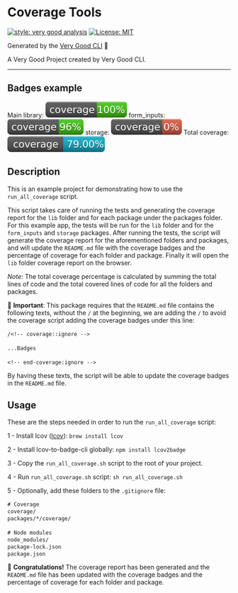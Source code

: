 # Coverage Tools

[![style: very good analysis][very_good_analysis_badge]][very_good_analysis_link]
[![License: MIT][license_badge]][license_link]

Generated by the [Very Good CLI][very_good_cli_link] 🤖

A Very Good Project created by Very Good CLI.

---

## Badges example
<!-- coverage:ignore -->
Main library: <img src="./example/coverage_badge.svg" alt="Main Library Coverage">
form_inputs: <img src="./example/packages/form_inputs/coverage_badge.svg" alt="form_inputs Coverage">
storage: <img src="./example/packages/storage/coverage_badge.svg" alt="storage Coverage">
Total coverage: <img src="./example/total_coverage_badge.svg" alt="total Coverage">
<!-- end-coverage:ignore -->


## Description

This is an example project for demonstrating how to use the `run_all_coverage` script.

This script takes care of running the tests and generating the coverage report for the `lib` folder and for each package under the packages folder.
For this example app, the tests will be run for the `lib` folder and for the `form_inputs` and `storage` packages.
After running the tests, the script will generate the coverage report for the aforementioned folders and packages, and will update the `README.md` file with the coverage badges and the percentage of coverage for each folder and package.
Finally it will open the `lib` folder coverage report on the browser.

*Note:* The total coverage percentage is calculated by summing the total lines of code and the total covered lines of code for all the folders and packages.

:red_circle: **Important**: This package requires that the `README.md` file contains the following texts, without the `/` at the beginning, we are adding the `/` to avoid the coverage script adding the coverage badges under this line:
```
/<!-- coverage::ignore -->

...Badges

<!-- end-coverage:ignore -->
```
By having these texts, the script will be able to update the coverage badges in the `README.md` file.

## Usage
These are the steps needed in order to run the `run_all_coverage` script:

1 - Install lcov ([lcov](https://github.com/linux-test-project/lcov)):
```brew install lcov```

2 - Install lcov-to-badge-cli globally:
```npm install lcov2badge```

3 - Copy the `run_all_coverage.sh` script to the root of your project.


4 - Run `run_all_coverage.sh` script:
```sh run_all_coverage.sh```

5 - Optionally, add these folders to the `.gitignore` file:
```
# Coverage
coverage/
packages/*/coverage/

# Node modules
node_modules/
package-lock.json
package.json
```



:tada: **Congratulations!** The coverage report has been generated and the `README.md` file has been updated with the coverage badges and the percentage of coverage for each folder and package.


[coverage_badge]: coverage_badge.svg
[flutter_localizations_link]: https://api.flutter.dev/flutter/flutter_localizations/flutter_localizations-library.html
[internationalization_link]: https://flutter.dev/docs/development/accessibility-and-localization/internationalization
[license_badge]: https://img.shields.io/badge/license-MIT-blue.svg
[license_link]: https://opensource.org/licenses/MIT
[very_good_analysis_badge]: https://img.shields.io/badge/style-very_good_analysis-B22C89.svg
[very_good_analysis_link]: https://pub.dev/packages/very_good_analysis
[very_good_cli_link]: https://github.com/VeryGoodOpenSource/very_good_cli
